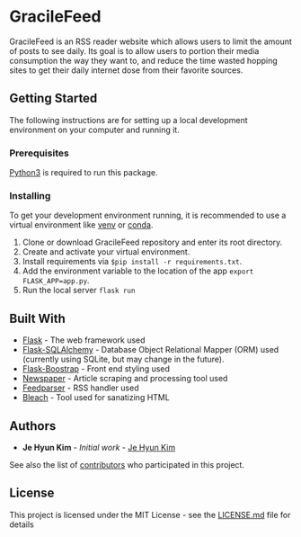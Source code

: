 # GracileFeed

GracileFeed is an RSS reader website which allows users to limit the amount of posts to see daily. Its goal is to allow users to portion their media consumption the way they want to, and reduce the time wasted hopping sites to get their daily internet dose from their favorite sources.

## Getting Started

The following instructions are for setting up a local development environment on your computer and running it.

### Prerequisites

[Python3](https://www.python.org/) is required to run this package.

### Installing

To get your development environment running, it is recommended to use a virtual environment like [venv](https://docs.python.org/3/library/venv.html) or [conda](https://docs.conda.io/en/latest/).

1. Clone or download GracileFeed repository and enter its root directory.
2. Create and activate your virtual environment.
3. Install requirements via ```$pip install -r requirements.txt```.
4. Add the environment variable to the location of the app ```export FLASK_APP=app.py```.
5. Run the local server ```flask run```

## Built With

* [Flask](https://flask.palletsprojects.com/en/1.0.x/) - The web framework used
* [Flask-SQLAlchemy](https://flask-sqlalchemy.palletsprojects.com/en/2.x/) - Database Object Relational Mapper (ORM) used (currently using SQLite, but may change in the future).
* [Flask-Boostrap](https://pythonhosted.org/Flask-Bootstrap/) - Front end styling used
* [Newspaper](https://github.com/codelucas/newspaper) - Article scraping and processing tool used
* [Feedparser](https://pythonhosted.org/feedparser/) - RSS handler used
* [Bleach](https://github.com/mozilla/bleach) - Tool used for sanatizing HTML


## Authors

* **Je Hyun Kim** - *Initial work* - [Je Hyun Kim](https://github.com/je-hyun/)

See also the list of [contributors](https://github.com/je-hyun/GracileFeed/contributors) who participated in this project.

## License

This project is licensed under the MIT License - see the [LICENSE.md](LICENSE.md) file for details
